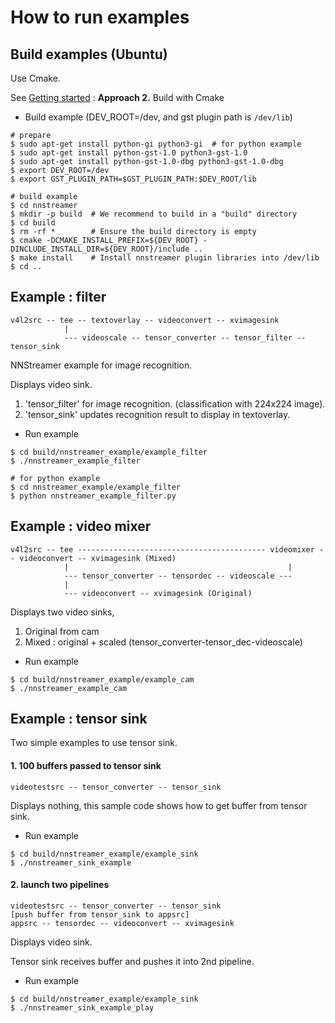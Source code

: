 # How to run examples

## Build examples (Ubuntu)

Use Cmake.

See [Getting started](getting-started.md) : **Approach 2.** Build with Cmake

- Build example (DEV_ROOT=/dev, and gst plugin path is ```/dev/lib```)

```
# prepare
$ sudo apt-get install python-gi python3-gi  # for python example
$ sudo apt-get install python-gst-1.0 python3-gst-1.0
$ sudo apt-get install python-gst-1.0-dbg python3-gst-1.0-dbg
$ export DEV_ROOT=/dev
$ export GST_PLUGIN_PATH=$GST_PLUGIN_PATH:$DEV_ROOT/lib
```
```
# build example
$ cd nnstreamer
$ mkdir -p build  # We recommend to build in a "build" directory
$ cd build
$ rm -rf *        # Ensure the build directory is empty
$ cmake -DCMAKE_INSTALL_PREFIX=${DEV_ROOT} -DINCLUDE_INSTALL_DIR=${DEV_ROOT}/include ..
$ make install    # Install nnstreamer plugin libraries into /dev/lib
$ cd ..
```

## Example : filter

```
v4l2src -- tee -- textoverlay -- videoconvert -- xvimagesink
            |
            --- videoscale -- tensor_converter -- tensor_filter -- tensor_sink
```

NNStreamer example for image recognition.

Displays video sink.

1. 'tensor_filter' for image recognition. (classification with 224x224 image).
2. 'tensor_sink' updates recognition result to display in textoverlay.

- Run example
```
$ cd build/nnstreamer_example/example_filter
$ ./nnstreamer_example_filter 
```

```
# for python example
$ cd nnstreamer_example/example_filter
$ python nnstreamer_example_filter.py 
```

## Example : video mixer

```
v4l2src -- tee ------------------------------------------ videomixer -- videoconvert -- xvimagesink (Mixed)
            |                                                 |
            --- tensor_converter -- tensordec -- videoscale ---
            |
            --- videoconvert -- xvimagesink (Original)
```

Displays two video sinks,
 
1. Original from cam
2. Mixed : original + scaled (tensor_converter-tensor_dec-videoscale)

- Run example
```
$ cd build/nnstreamer_example/example_cam
$ ./nnstreamer_example_cam
```

## Example : tensor sink

Two simple examples to use tensor sink.

#### 1. 100 buffers passed to tensor sink

```
videotestsrc -- tensor_converter -- tensor_sink
```

Displays nothing, this sample code shows how to get buffer from tensor sink.

- Run example
```
$ cd build/nnstreamer_example/example_sink
$ ./nnstreamer_sink_example
```

#### 2. launch two pipelines

```
videotestsrc -- tensor_converter -- tensor_sink
[push buffer from tensor_sink to appsrc]
appsrc -- tensordec -- videoconvert -- xvimagesink
```

Displays video sink.

Tensor sink receives buffer and pushes it into 2nd pipeline.
 
- Run example
```
$ cd build/nnstreamer_example/example_sink
$ ./nnstreamer_sink_example_play
```
